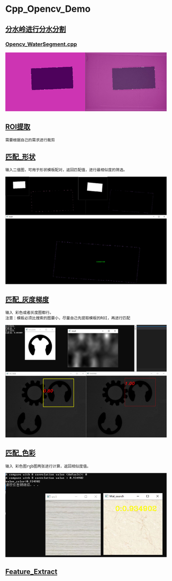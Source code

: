 # Cpp_Opencv_Demo

## [分水岭进行分水分割](https://github.com/DJdongbudong/CPP_Opencv/tree/master/Segment/WaterSeg)
### [Opencv_WaterSegment.cpp](https://github.com/DJdongbudong/CPP_Opencv/blob/master/Segment/WaterSeg/Opencv_WaterSegment_onMouse.cpp)
![Image](https://github.com/DJdongbudong/CPP_Opencv/blob/master/Segment/WaterSeg/%E5%88%86%E6%B0%B4%E5%B2%AD%E5%88%86%E5%89%B2%E5%9B%BE%E7%89%87.jpg)

## [ROI提取]()
```
需要根据自己的需求进行裁剪
```

## [匹配_形状](https://github.com/DJdongbudong/CPP_Opencv/tree/master/Matching/Shape)
```
输入二值图，可用于形状模板配对，返回匹配值，进行最相似度的筛选。
```
![image](https://github.com/DJdongbudong/CPP_Opencv/blob/master/Matching/Shape/%E5%BD%A2%E7%8A%B6%E5%8C%B9%E9%85%8D%E6%95%88%E6%9E%9C3.jpg)

## [匹配_灰度梯度](https://github.com/DJdongbudong/CPP_Opencv/tree/master/Matching/Gray%20Gradient)
```
输入 彩色或者灰度图都行。
注意：模板必须比搜索的图要小，尽量自己先提取模板的ROI，再进行匹配
```
![image](https://github.com/DJdongbudong/CPP_Opencv/blob/master/Matching/Gray%20Gradient/%E7%81%B0%E5%BA%A6%E6%A2%AF%E5%BA%A6%E5%8C%B9%E9%85%8D%E6%95%88%E6%9E%9C1.jpg)

## [匹配_色彩](https://github.com/DJdongbudong/Cpp_Opencv/blob/master/Matching/Color/Histogram_Matching.cpp)
```
输入 彩色图rgb图两张进行计算，返回相似度值。
```
![image](https://github.com/DJdongbudong/Cpp_Opencv/blob/master/Matching/Color/%E8%89%B2%E5%BD%A9%E5%8C%B9%E9%85%8D%E6%95%88%E6%9E%9C%E5%9B%BE2.jpg)

## [Feature_Extract]()
### 
